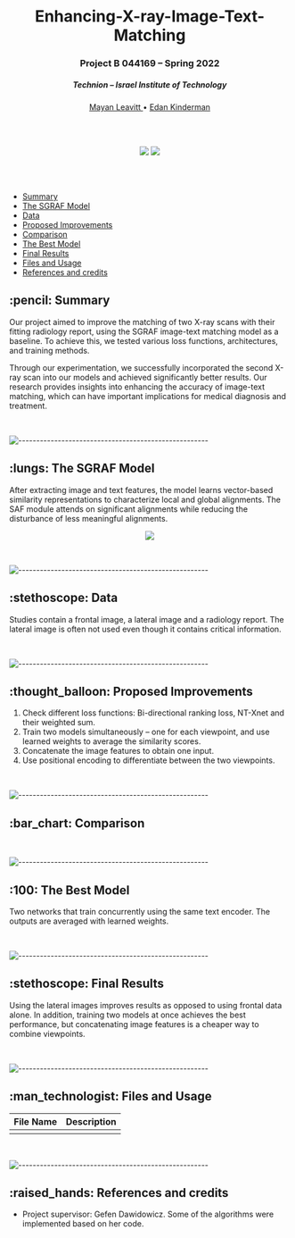 <h1 align="center"> Enhancing-X-ray-Image-Text-Matching </h1> 
<h3 align="center"> Project B 044169 – Spring 2022 </h3>
<h5 align="center"> Technion – Israel Institute of Technology </h5>

  <p align="center">
    <a href="https://github.com/MayanLeavitt"> Mayan Leavitt </a> •
    <a href="https://github.com/idankinderman"> Edan Kinderman </a> 
  </p>
  
<br />
<br />

<p align="center">
  <img src="https://user-images.githubusercontent.com/82229571/219778522-8ba040a8-011c-4158-88af-8a975237d0a8.png" />
  <img src="https://user-images.githubusercontent.com/82229571/219778775-bc5aed0d-0f45-4dee-aa12-7dae9275119f.png" />
</p>

<br />
<br />

- [Summary](#summary)
- [The SGRAF Model](#sgraf)
- [Data](#data)
- [Proposed Improvements](#proposed-improvements)
- [Comparison](#comparison)
- [The Best Model](#best)
- [Final Results](#final-results)
- [Files and Usage](#files-and-usage)
- [References and credits](#references-and-credits)


<h2 id="summary"> :pencil: Summary </h2>

Our project aimed to improve the matching of two X-ray scans with their fitting radiology report, using the SGRAF image-text matching model as a baseline. To achieve this, we tested various loss functions, architectures, and training methods.

Through our experimentation, we successfully incorporated the second X-ray scan into our models and achieved significantly better results. Our research provides insights into enhancing the accuracy of image-text matching, which can have important implications for medical diagnosis and treatment.

<br />

![-----------------------------------------------------](https://user-images.githubusercontent.com/62880315/143689276-058e2ec4-98ac-4367-863d-5334b959bb44.png)


<h2 id="sgraf"> :lungs: The SGRAF Model </h2>

After extracting image and text features, the model learns vector-based similarity representations to characterize local and global alignments. The SAF module attends on significant alignments while reducing the disturbance of less meaningful alignments.

<p align="center">
  <img src="https://user-images.githubusercontent.com/82229571/219783657-0c6bd01b-41df-447a-a61f-542be48d6dd1.png" />
</p>

<br />

![-----------------------------------------------------](https://user-images.githubusercontent.com/62880315/143689276-058e2ec4-98ac-4367-863d-5334b959bb44.png)

<h2 id="data"> :stethoscope: Data </h2>

Studies contain a frontal image, a lateral image and a radiology report.
The lateral image is often not used even though it contains critical information.

<br />

![-----------------------------------------------------](https://user-images.githubusercontent.com/62880315/143689276-058e2ec4-98ac-4367-863d-5334b959bb44.png)

<h2 id="proposed-improvements"> :thought_balloon: Proposed Improvements </h2>

1. Check different loss functions: Bi-directional ranking loss, NT-Xnet and their weighted sum.
2. Train two models simultaneously – one for each viewpoint, and use learned weights to average the similarity scores.
3. Concatenate the image features to obtain one input.
4. Use positional encoding to differentiate between the two viewpoints.

<br />

![-----------------------------------------------------](https://user-images.githubusercontent.com/62880315/143689276-058e2ec4-98ac-4367-863d-5334b959bb44.png)

<h2 id="comparison"> :bar_chart: Comparison </h2>


<br />

![-----------------------------------------------------](https://user-images.githubusercontent.com/62880315/143689276-058e2ec4-98ac-4367-863d-5334b959bb44.png)

<h2 id="best"> :100: The Best Model </h2>

Two networks that train concurrently using the same text encoder. The outputs are averaged with learned weights.

<br />

![-----------------------------------------------------](https://user-images.githubusercontent.com/62880315/143689276-058e2ec4-98ac-4367-863d-5334b959bb44.png)

<h2 id="final-results"> :stethoscope: Final Results </h2>

Using the lateral images improves results as opposed to using frontal data alone.
In addition, training two models at once achieves the best performance, but concatenating image features is a cheaper way to combine viewpoints.

<br />

![-----------------------------------------------------](https://user-images.githubusercontent.com/62880315/143689276-058e2ec4-98ac-4367-863d-5334b959bb44.png)

<h2 id="files-and-usage"> :man_technologist: Files and Usage</h2>

| File Name        | Description           |
| ---------------- |:-----------------:|
|  |  |

<br />

![-----------------------------------------------------](https://user-images.githubusercontent.com/62880315/143689276-058e2ec4-98ac-4367-863d-5334b959bb44.png)

<h2 id="references-and-credits"> :raised_hands: References and credits</h2>

* Project supervisor: Gefen Dawidowicz. Some of the algorithms were implemented based on her code.
